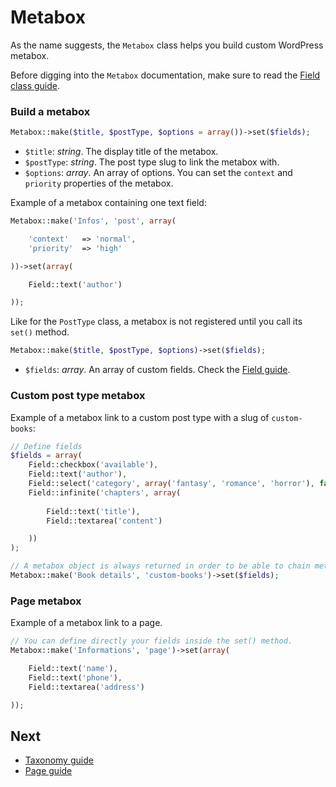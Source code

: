 Metabox
=======

As the name suggests, the `Metabox` class helps you build custom WordPress metabox.

Before digging into the `Metabox` documentation, make sure to read the [Field class guide](https://github.com/themosis/documentation/blob/master/field.md).

### Build a metabox

```php
Metabox::make($title, $postType, $options = array())->set($fields);
```

* `$title`: _string_. The display title of the metabox.
* `$postType`: _string_. The post type slug to link the metabox with.
* `$options`: _array_. An array of options. You can set the `context` and `priority` properties of the metabox.

Example of a metabox containing one text field:

```php
Metabox::make('Infos', 'post', array(

	'context' 	=> 'normal',
	'priority'	=> 'high'

))->set(array(

	Field::text('author')

));
```

Like for the `PostType` class, a metabox is not registered until you call its `set()` method.

```php
Metabox::make($title, $postType, $options)->set($fields);
```

* `$fields`: _array_. An array of custom fields. Check the [Field guide](https://github.com/themosis/documentation/blob/master/field.md).

### Custom post type metabox

Example of a metabox link to a custom post type with a slug of `custom-books`:

```php
// Define fields
$fields = array(
	Field::checkbox('available'),
	Field::text('author'),
	Field::select('category', array('fantasy', 'romance', 'horror'), false, array('title' => 'Book category:')),
	Field::infinite('chapters', array(
	
		Field::text('title'),
		Field::textarea('content')

	))
);

// A metabox object is always returned in order to be able to chain methods.
Metabox::make('Book details', 'custom-books')->set($fields);
```

### Page metabox

Example of a metabox link to a page.

```php
// You can define directly your fields inside the set() method.
Metabox::make('Informations', 'page')->set(array(

	Field::text('name'),
	Field::text('phone'),
	Field::textarea('address')

));
```

Next
----

* [Taxonomy guide](https://github.com/themosis/documentation/blob/master/taxonomy.md)
* [Page guide](https://github.com/themosis/documentation/blob/master/page.md)